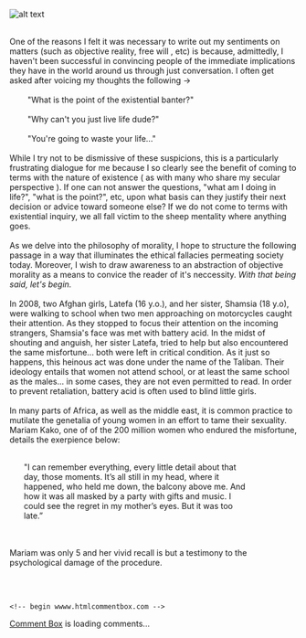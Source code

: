 ![alt text](https://theCaseFor.github.io/morality2.jpeg)

<html>
  <body>
    <p><br>One of the reasons I felt it was necessary to write out my sentiments on matters (such as objective reality, free will , etc) is because, admittedly, I haven't been successful in convincing people of the immediate implications they have in the world around us through just conversation. I often get asked after voicing my thoughts the following -><br><br>&nbsp;&nbsp;&nbsp;&nbsp;&nbsp;&nbsp;&nbsp;&nbsp;"What is the point of the existential banter?"<br><br>&nbsp;&nbsp;&nbsp;&nbsp;&nbsp;&nbsp;&nbsp;&nbsp;"Why can't you just live life dude?"&nbsp;&nbsp;&nbsp;&nbsp;&nbsp;&nbsp;&nbsp;&nbsp;<br><br>&nbsp;&nbsp;&nbsp;&nbsp;&nbsp;&nbsp;&nbsp;&nbsp;"You're going to waste your life..."<br><br>While I try not to be dismissive of these suspicions, this is a particularly frustrating dialogue for me because I so clearly see the benefit of coming to terms with the nature of existence ( as with many who share my secular perspective ). If one can not answer the questions, "what am I doing in life?", "what is the point?", etc, upon what basis can they justify their next decision or advice toward someone else? If we do not come to terms with existential inquiry, we all fall victim to the sheep mentality where anything goes.<br><br>As we delve into the philosophy of morality, I hope to structure the following passage in a way that illuminates the ethical fallacies permeating society today. Moreover, I wish to draw awareness to an abstraction of objective morality as a means to convice the reader of it's neccessity.<i> With that being said, let's begin.</i><br><br> In 2008, two Afghan girls, Latefa (16 y.o.), and her sister, Shamsia (18 y.o), were walking to school when two men approaching on motorcycles caught their attention. As they stopped to focus their attention on the incoming strangers, Shamsia's face was met with battery acid. In the midst of shouting and anguish, her sister Latefa, tried to help but also encountered the same misfortune... both were left in critical condition. As it just so happens, this heinous act was done under the name of the Taliban. Their ideology entails that women not attend school, or at least the same school as the males... in some cases, they are not even permitted to read. In order to prevent retaliation, battery acid is often used to blind little girls.<br><br> In many parts of Africa, as well as the middle east, it is common practice to mutilate the genetalia of young women in an effort to tame their sexuality. Mariam Kako, one of of the 200 million women who endured the misfortune, details the exerpience below:<br><br><p style="margin-left:25px; margin-right:85px" align="left">"I can remember everything, every little detail about that day, those moments. It’s all still in my head, where it happened, who held me down, the balcony above me. And how it was all masked by a party with gifts and music. I could see the regret in my mother’s eyes. But it was too late.”</p><br><br> Mariam was only 5 and her vivid recall is but a testimony to the psychological damage of the procedure. 
    </p>
        <br><br>
      <!-- Insert these scripts at the bottom of the HTML, but before you use any Firebase services -->

    <!-- begin wwww.htmlcommentbox.com -->
 <div id="HCB_comment_box"><a href="http://www.htmlcommentbox.com">Comment Box</a> is loading comments...</div>
 <link rel="stylesheet" type="text/css" href="https://www.htmlcommentbox.com/static/skins/bootstrap/twitter-bootstrap.css?v=0" />
 <script type="text/javascript" id="hcb"> /*<!--*/ if(!window.hcb_user){hcb_user={};} (function(){var s=document.createElement("script"), l=hcb_user.PAGE || (""+window.location).replace(/'/g,"%27"), h="https://www.htmlcommentbox.com";s.setAttribute("type","text/javascript");s.setAttribute("src", h+"/jread?page="+encodeURIComponent(l).replace("+","%2B")+"&mod=%241%24wq1rdBcg%2474Xi6S4kGidvwL8ZB4hSD."+"&opts=16862&num=10&ts=1577810820501");if (typeof s!="undefined") document.getElementsByTagName("head")[0].appendChild(s);})(); /*-->*/ </script>
<!-- end www.htmlcommentbox.com -->


  </body>
</html>
